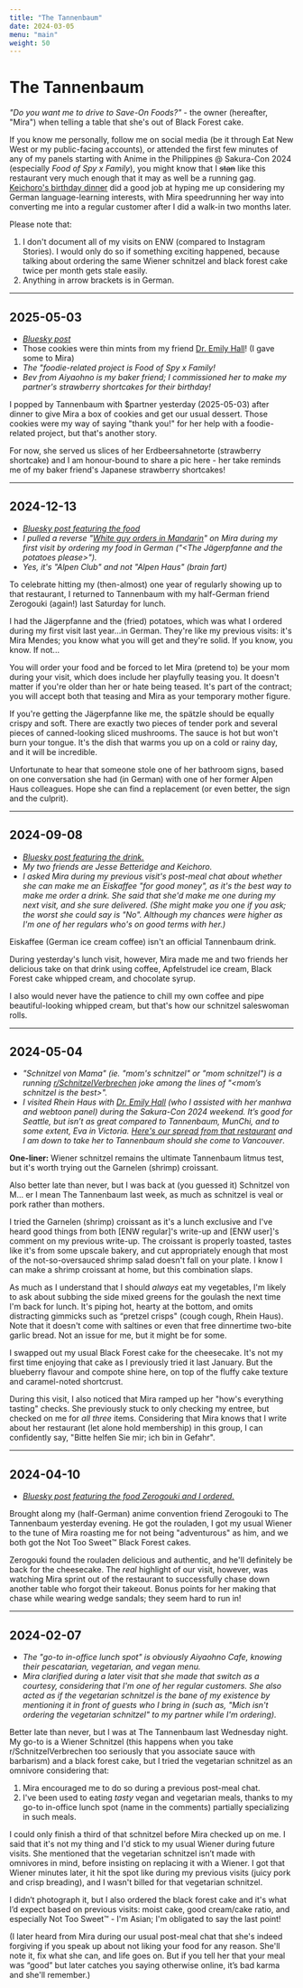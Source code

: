 ```yaml
---
title: "The Tannenbaum"
date: 2024-03-05
menu: "main"
weight: 50
---
```


# The Tannenbaum

*"Do you want me to drive to Save-On Foods?"* - the owner (hereafter, "Mira") when telling a table that she's out of Black Forest cake.

If you know me personally, follow me on social media (be it through Eat New West or my public-facing accounts), or attended the first few minutes of any of my panels starting with Anime in the Philippines @ Sakura-Con 2024 (especially _Food of Spy x Family_), you might know that I ~~stan~~ like this restaurant very much enough that it may as well be a running gag. [Keichoro's birthday dinner](https://www.instagram.com/p/Cx9gKG0Lt9m/) did a good job at hyping me up considering my German language-learning interests, with Mira speedrunning her way into converting me into a regular customer after I did a walk-in two months later.

Please note that:
1. I don't document all of my visits on ENW (compared to Instagram Stories). I would only do so if something exciting happened, because talking about ordering the same Wiener schnitzel and black forest cake twice per month gets stale easily.
2. Anything in arrow brackets is in German.

---
## 2025-05-03

* [*Bluesky post*](https://bsky.app/profile/togarashimayo.com/post/3loczl6khyk2q)
* Those cookies were thin mints from my friend [Dr. Emily Hall](https://webtoongenius.com/)! (I gave some to Mira)
* *The "foodie-related project is Food of Spy x Family!*
* *Bev from Aiyaohno is my baker friend; I commissioned her to make my partner's strawberry shortcakes for their birthday!*

I popped by Tannenbaum with $partner yesterday (2025-05-03) after dinner to give Mira a box of cookies and get our usual dessert. Those cookies were my way of saying "thank you!" for her help with a foodie-related project, but that's another story.

For now, she served us slices of her Erdbeersahnetorte (strawberry shortcake) and I am honour-bound to share a pic here - her take reminds me of my baker friend's Japanese strawberry shortcakes!

---

## 2024-12-13

* *[Bluesky post featuring the food](https://bsky.app/profile/togarashimayo.com/post/3lcqwpsnsss2m)*
* *I pulled a reverse "[White guy orders in Mandarin](https://www.youtube.com/watch?v=njn6krU3tQ8)" on Mira during my first visit by ordering my food in German ("<The Jägerpfanne and the potatoes please>").*
* *Yes, it's "Alpen Club" and not "Alpen Haus" (brain fart)*

To celebrate hitting my (then-almost) one year of regularly showing up to that restaurant, I returned to Tannenbaum with my half-German friend Zerogouki (again!) last Saturday for lunch.

I had the Jägerpfanne and the (fried) potatoes, which was what I ordered during my first visit last year...in German. They're like my previous visits: it's Mira Mendes; you know what you will get and they're solid. If you know, you know. If not...

You will order your food and be forced to let Mira (pretend to) be your mom during your visit, which does include her playfully teasing you. It doesn't matter if you're older than her or hate being teased. It's part of the contract; you will accept both that teasing and Mira as your temporary mother figure.

If you're getting the Jägerpfanne like me, the spätzle should be equally crispy and soft. There are exactly two pieces of tender pork and several pieces of canned-looking sliced mushrooms. The sauce is hot but won't burn your tongue. It's the dish that warms you up on a cold or rainy day, and it will be incredible.

Unfortunate to hear that someone stole one of her bathroom signs, based on one conversation she had (in German) with one of her former Alpen Haus colleagues. Hope she can find a replacement (or even better, the sign and the culprit).

---

## 2024-09-08

* *[Bluesky post featuring the drink.](https://bsky.app/profile/did:plc:iigcc7kmuylkxcfnarhzckav/post/3l3m47gvjpa2g)*
* *My two friends are Jesse Betteridge and Keichoro.*
* *I asked Mira during my previous visit's post-meal chat about whether she can make me an Eiskaffee "for good money", as it's the best way to make me order a drink. She said that she'd make me one during my next visit, and she sure delivered. (She might make you one if you ask; the worst she could say is "No". Although my chances were higher as I'm one of her regulars who's on good terms with her.)*

Eiskaffee (German ice cream coffee) isn't an official Tannenbaum drink. 

During yesterday's lunch visit, however, Mira made me and two friends her delicious take on that drink using coffee, Apfelstrudel ice cream, Black Forest cake whipped cream, and chocolate syrup.

I also would never have the patience to chill my own coffee and pipe beautiful-looking whipped cream, but that's how our schnitzel saleswoman rolls.

---

## 2024-05-04

* *"Schnitzel von Mama" (ie. "mom's schnitzel" or "mom schnitzel") is a running [r/SchnitzelVerbrechen](https://www.reddit.com/r/SchnitzelVerbrechen/) joke among the lines of "<mom’s schnitzel is the best>".*
* *I visited Rhein Haus with [Dr. Emily Hall](https://webtoongenius.com/) (who I assisted with her manhwa and webtoon panel) during the Sakura-Con 2024 weekend. It’s good for Seattle, but isn’t as great compared to Tannenbaum, MunChi, and to some extent, Eva in Victoria. [Here's our spread from that restaurant](https://bsky.app/profile/did:plc:iigcc7kmuylkxcfnarhzckav/post/3koxkpluufc2c) and I am down to take her to Tannenbaum should she come to Vancouver*.

**One-liner:** Wiener schnitzel remains the ultimate Tannenbaum litmus test, but it's worth trying out the Garnelen (shrimp) croissant.

Also better late than never, but I was back at (you guessed it) Schnitzel von M… er I mean The Tannenbaum last week, as much as schnitzel is veal or pork rather than mothers.

I tried the Garnelen (shrimp) croissant as it's a lunch exclusive and I've heard good things from both [ENW regular]'s write-up and [ENW user]'s comment on my previous write-up. The croissant is properly toasted, tastes like it's from some upscale bakery, and cut appropriately enough that most of the not-so-oversauced shrimp salad doesn't fall on your plate. I know I can make a shrimp croissant at home, but this combination slaps.

As much as I understand that I should *always* eat my vegetables, I'm likely to ask about subbing the side mixed greens for the goulash the next time I'm back for lunch. It's piping hot, hearty at the bottom, and omits distracting gimmicks such as “pretzel crisps" (cough cough, Rhein Haus). Note that it doesn't come with saltines or even that free dinnertime two-bite garlic bread. Not an issue for me, but it might be for some.

I swapped out my usual Black Forest cake for the cheesecake. It's not my first time enjoying that cake as I previously tried it last January. But the blueberry flavour and compote shine here, on top of the fluffy cake texture and caramel-noted shortcrust.

During this visit, I also noticed that Mira ramped up her "how's everything tasting" checks. She previously stuck to only checking my entree, but checked on me for *all three* items. Considering that Mira knows that I write about her restaurant (let alone hold membership) in this group, I can confidently say, "Bitte helfen Sie mir; ich bin in Gefahr".

---

## 2024-04-10

* *[Bluesky post featuring the food Zerogouki and I ordered.](https://bsky.app/profile/togarashimayo.com/post/3kptfp27v772q)*

Brought along my (half-German) anime convention friend Zerogouki to The Tannenbaum yesterday evening. He got the rouladen, I got my usual Wiener to the tune of Mira roasting me for not being "adventurous" as him, and we both got the Not Too Sweet™ Black Forest cakes.

Zerogouki found the rouladen delicious and authentic, and he'll definitely be back for the cheesecake. The *real* highlight of our visit, however, was watching Mira sprint out of the restaurant to successfully chase down another table who forgot their takeout. Bonus points for her making that chase while wearing wedge sandals; they seem hard to run in!

---

## 2024-02-07

* *The "go-to in-office lunch spot" is obviously Aiyaohno Cafe, knowing their pescatarian, vegetarian, and vegan menu.*
* *Mira clarified during a later visit that she made that switch as a courtesy, considering that I'm one of her regular customers. She also acted as if the vegetarian schnitzel is the bane of my existence by mentioning it in front of guests who I bring in (such as, "Mich isn't ordering the vegetarian schnitzel" to my partner while I'm ordering).*

Better late than never, but I was at The Tannenbaum last Wednesday night. My go-to is a Wiener Schnitzel (this happens when you take r/SchnitzelVerbrechen too seriously that you associate sauce with barbarism) and a black forest cake, but I tried the vegetarian schnitzel as an omnivore considering that:
1. Mira encouraged me to do so during a previous post-meal chat.
2. I've been used to eating *tasty* vegan and vegetarian meals, thanks to my go-to in-office lunch spot (name in the comments) partially specializing in such meals.

I could only finish a third of that schnitzel before Mira checked up on me. I said that it's not my thing and I'd stick to my usual Wiener during future visits. She mentioned that the vegetarian schnitzel isn’t made with omnivores in mind, before insisting on replacing it with a Wiener. I got that Wiener minutes later, it hit the spot like during my previous visits (juicy pork and crisp breading), and I wasn't billed for that vegetarian schnitzel.

I didn’t photograph it, but I also ordered the black forest cake and it's what I’d expect based on previous visits: moist cake, good cream/cake ratio, and especially Not Too Sweet™ - I'm Asian; I'm obligated to say the last point!

(I later heard from Mira during our usual post-meal chat that she's indeed forgiving if you speak up about not liking your food for any reason. She'll note it, fix what she can, and life goes on. But if you tell her that your meal was “good” but later catches you saying otherwise online, it’s bad karma and she'll remember.)